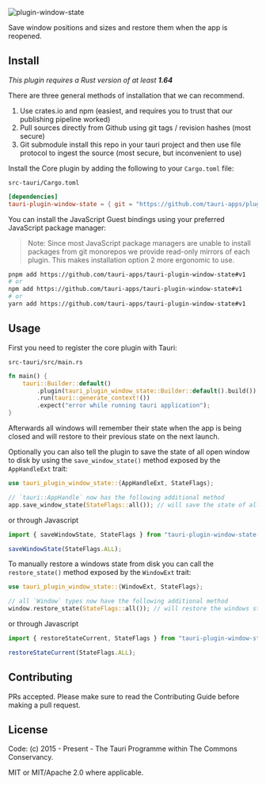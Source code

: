 ![plugin-window-state](banner.png)

Save window positions and sizes and restore them when the app is reopened.

## Install

_This plugin requires a Rust version of at least **1.64**_

There are three general methods of installation that we can recommend.

1. Use crates.io and npm (easiest, and requires you to trust that our publishing pipeline worked)
2. Pull sources directly from Github using git tags / revision hashes (most secure)
3. Git submodule install this repo in your tauri project and then use file protocol to ingest the source (most secure, but inconvenient to use)

Install the Core plugin by adding the following to your `Cargo.toml` file:

`src-tauri/Cargo.toml`

```toml
[dependencies]
tauri-plugin-window-state = { git = "https://github.com/tauri-apps/plugins-workspace", branch = "v1" }
```

You can install the JavaScript Guest bindings using your preferred JavaScript package manager:

> Note: Since most JavaScript package managers are unable to install packages from git monorepos we provide read-only mirrors of each plugin. This makes installation option 2 more ergonomic to use.

```sh
pnpm add https://github.com/tauri-apps/tauri-plugin-window-state#v1
# or
npm add https://github.com/tauri-apps/tauri-plugin-window-state#v1
# or
yarn add https://github.com/tauri-apps/tauri-plugin-window-state#v1
```

## Usage

First you need to register the core plugin with Tauri:

`src-tauri/src/main.rs`

```rust
fn main() {
    tauri::Builder::default()
        .plugin(tauri_plugin_window_state::Builder::default().build())
        .run(tauri::generate_context!())
        .expect("error while running tauri application");
}
```

Afterwards all windows will remember their state when the app is being closed and will restore to their previous state on the next launch.

Optionally you can also tell the plugin to save the state of all open window to disk by using the `save_window_state()` method exposed by the `AppHandleExt` trait:

```rust
use tauri_plugin_window_state::{AppHandleExt, StateFlags};

// `tauri::AppHandle` now has the following additional method
app.save_window_state(StateFlags::all()); // will save the state of all open windows to disk
```

or through Javascript

```javascript
import { saveWindowState, StateFlags } from "tauri-plugin-window-state-api";

saveWindowState(StateFlags.ALL);
```

To manually restore a windows state from disk you can call the `restore_state()` method exposed by the `WindowExt` trait:

```rust
use tauri_plugin_window_state::{WindowExt, StateFlags};

// all `Window` types now have the following additional method
window.restore_state(StateFlags::all()); // will restore the windows state from disk
```

or through Javascript

```javascript
import { restoreStateCurrent, StateFlags } from "tauri-plugin-window-state-api";

restoreStateCurrent(StateFlags.ALL);
```

## Contributing

PRs accepted. Please make sure to read the Contributing Guide before making a pull request.

## License

Code: (c) 2015 - Present - The Tauri Programme within The Commons Conservancy.

MIT or MIT/Apache 2.0 where applicable.
